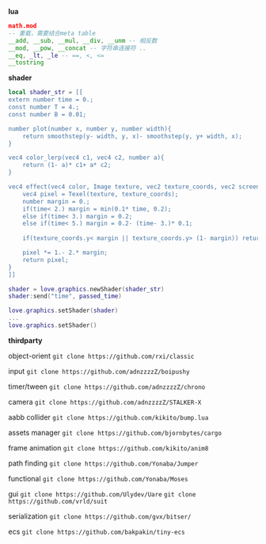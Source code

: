 **lua**

```lua
math.mod
-- 重载，需要结合meta table
__add, __sub, __mul, __div, __unm -- 相反数
__mod, __pow, __concat -- 字符串连接符 ..
__eq, _lt, _le -- ==, <, <=
__tostring
```



**shader**

```lua
local shader_str = [[
extern number time = 0.;
const number T = 4.;
const number B = 0.01;

number plot(number x, number y, number width){
	return smoothstep(y- width, y, x)- smoothstep(y, y+ width, x);
}

vec4 color_lerp(vec4 c1, vec4 c2, number a){
	return (1- a)* c1+ a* c2;
}

vec4 effect(vec4 color, Image texture, vec2 texture_coords, vec2 screen_coords){
	vec4 pixel = Texel(texture, texture_coords);
	number margin = 0.;
	if(time< 2.) margin = min(0.1* time, 0.2);
	else if(time< 3.) margin = 0.2;
	else if(time< 5.) margin = 0.2- (time- 3.)* 0.1;
	
	if(texture_coords.y< margin || texture_coords.y> (1- margin)) return vec4(4.);

	pixel *= 1.- 2.* margin;
	return pixel;
}
]]

shader = love.graphics.newShader(shader_str)
shader:send("time", passed_time)

love.graphics.setShader(shader)
...
love.graphics.setShader()
```



**thirdparty**

object-orient	 `git clone https://github.com/rxi/classic`

input	`git clone https://github.com/adnzzzzZ/boipushy`

timer/tween	`git clone https://github.com/adnzzzzZ/chrono`

camera	`git clone https://github.com/adnzzzzZ/STALKER-X`

aabb collider	`git clone https://github.com/kikito/bump.lua`

assets manager	`git clone https://github.com/bjornbytes/cargo`

frame animation	`git clone https://github.com/kikito/anim8`

path finding	`git clone https://github.com/Yonaba/Jumper`

functional	`git clone https://github.com/Yonaba/Moses`

gui	`git clone https://github.com/Ulydev/Uare`	`git clone https://github.com/vrld/suit`

serialization	`git clone https://github.com/gvx/bitser/`

ecs	`git clone https://github.com/bakpakin/tiny-ecs`

